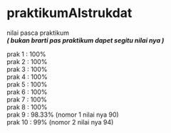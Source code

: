 # praktikumAlstrukdat

nilai pasca praktikum  
***( bukan brarti pas praktikum dapet segitu nilai nya )***  

prak 1 : 100%  
prak 2 : 100%  
prak 3 : 100%  
prak 4 : 100%  
prak 5 : 100%  
prak 6 : 100%  
prak 7 : 100%  
prak 8 : 100%  
prak 9 : 98.33% (nomor 1 nilai nya 90)  
prak 10 : 99% (nomor 2 nilai nya 94)  
